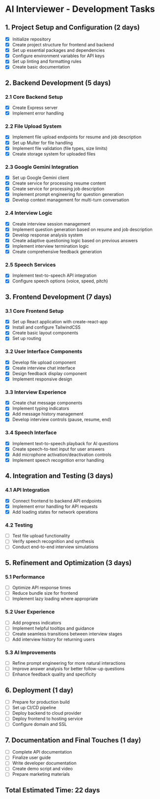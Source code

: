 # AI Interviewer - Development Tasks

## 1. Project Setup and Configuration (2 days)

- [x] Initialize repository
- [x] Create project structure for frontend and backend
- [x] Set up essential packages and dependencies
- [x] Configure environment variables for API keys
- [x] Set up linting and formatting rules
- [x] Create basic documentation

## 2. Backend Development (5 days)

### 2.1 Core Backend Setup
- [x] Create Express server
- [x] Implement error handling

### 2.2 File Upload System
- [x] Implement file upload endpoints for resume and job description
- [x] Set up Multer for file handling
- [x] Implement file validation (file types, size limits)
- [x] Create storage system for uploaded files

### 2.3 Google Gemini Integration
- [x] Set up Google Gemini client
- [x] Create service for processing resume content
- [x] Create service for processing job description
- [x] Implement prompt engineering for question generation
- [x] Develop context management for multi-turn conversation

### 2.4 Interview Logic
- [x] Create interview session management
- [x] Implement question generation based on resume and job description
- [x] Develop response analysis system
- [x] Create adaptive questioning logic based on previous answers
- [x] Implement interview termination logic
- [x] Create comprehensive feedback generation

### 2.5 Speech Services
- [x] Implement text-to-speech API integration
- [x] Configure speech options (voice, speed, pitch)

## 3. Frontend Development (7 days)

### 3.1 Core Frontend Setup
- [x] Set up React application with create-react-app
- [x] Install and configure TailwindCSS
- [x] Create basic layout components
- [x] Set up routing

### 3.2 User Interface Components
- [x] Develop file upload component
- [x] Create interview chat interface
- [x] Design feedback display component
- [x] Implement responsive design

### 3.3 Interview Experience
- [x] Create chat message components
- [x] Implement typing indicators
- [x] Add message history management
- [x] Develop interview controls (pause, resume, end)

### 3.4 Speech Interface
- [x] Implement text-to-speech playback for AI questions
- [x] Create speech-to-text input for user answers
- [x] Add microphone activation/deactivation controls
- [x] Implement speech recognition error handling

## 4. Integration and Testing (3 days)

### 4.1 API Integration
- [x] Connect frontend to backend API endpoints
- [x] Implement error handling for API requests
- [x] Add loading states for network operations

### 4.2 Testing
- [ ] Test file upload functionality
- [ ] Verify speech recognition and synthesis
- [ ] Conduct end-to-end interview simulations

## 5. Refinement and Optimization (3 days)

### 5.1 Performance
- [ ] Optimize API response times
- [ ] Reduce bundle size for frontend
- [ ] Implement lazy loading where appropriate

### 5.2 User Experience
- [ ] Add progress indicators
- [ ] Implement helpful tooltips and guidance
- [ ] Create seamless transitions between interview stages
- [ ] Add interview history for returning users

### 5.3 AI Improvements
- [ ] Refine prompt engineering for more natural interactions
- [ ] Improve answer analysis for better follow-up questions
- [ ] Enhance feedback quality and specificity

## 6. Deployment (1 day)

- [ ] Prepare for production build
- [ ] Set up CI/CD pipeline
- [ ] Deploy backend to cloud provider
- [ ] Deploy frontend to hosting service
- [ ] Configure domain and SSL

## 7. Documentation and Final Touches (1 day)

- [ ] Complete API documentation
- [ ] Finalize user guide
- [ ] Write developer documentation
- [ ] Create demo script and video
- [ ] Prepare marketing materials

## Total Estimated Time: 22 days
